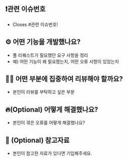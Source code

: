 ## ❗️관련 이슈번호
- Closes #관련 이슈번호!

## ⚙️ 어떤 기능을 개발했나요?
- 풀 리퀘스트가 필요했던 요구 사항을 정리
- 예) 어떤 기능이 왜 필요했는지, 어떤 오류 사항이 있었는지

## 🙋🏻 어떤 부분에 집중하여 리뷰해야 할까요?
- 본인이 리뷰를 부탁하고 싶은 부분

## 🔥(Optional) 어떻게 해결했나요?
- 본인이 겪은 오류를 어떻게 해결했나요?

## 📖 (Optional) 참고자료
- 본인이 참고한 자료가 있다면 기입해주세요.
